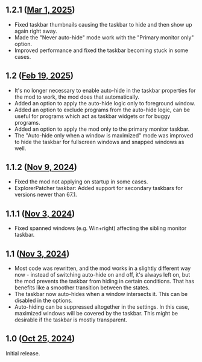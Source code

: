 ## 1.2.1 ([Mar 1, 2025](https://github.com/ramensoftware/windhawk-mods/blob/2a980f110766e76fe0095140c9010f8933f3918d/mods/taskbar-auto-hide-when-maximized.wh.cpp))

* Fixed taskbar thumbnails causing the taskbar to hide and then show up again right away.
* Made the "Never auto-hide" mode work with the "Primary monitor only" option.
* Improved performance and fixed the taskbar becoming stuck in some cases.

## 1.2 ([Feb 19, 2025](https://github.com/ramensoftware/windhawk-mods/blob/be73d3a4f2e28c78c621a1bb6f3de212d01c9514/mods/taskbar-auto-hide-when-maximized.wh.cpp))

* It's no longer necessary to enable auto-hide in the taskbar properties for the mod to work, the mod does that automatically.
* Added an option to apply the auto-hide logic only to foreground window.
* Added an option to exclude programs from the auto-hide logic, can be useful for programs which act as taskbar widgets or for buggy programs.
* Added an option to apply the mod only to the primary monitor taskbar.
* The "Auto-hide only when a window is maximized" mode was improved to hide the taskbar for fullscreen windows and snapped windows as well.

## 1.1.2 ([Nov 9, 2024](https://github.com/ramensoftware/windhawk-mods/blob/699e3b8e67452ab1f163ddc7bd9376549364e4db/mods/taskbar-auto-hide-when-maximized.wh.cpp))

* Fixed the mod not applying on startup in some cases.
* ExplorerPatcher taskbar: Added support for secondary taskbars for versions newer than 67.1.

## 1.1.1 ([Nov 3, 2024](https://github.com/ramensoftware/windhawk-mods/blob/1819258d37a06f57310f9ab3c9f6538d808317f4/mods/taskbar-auto-hide-when-maximized.wh.cpp))

* Fixed spanned windows (e.g. Win+right) affecting the sibling monitor taskbar.

## 1.1 ([Nov 3, 2024](https://github.com/ramensoftware/windhawk-mods/blob/350f82b7f5076ccb9a1070a8da3f149cfb900af9/mods/taskbar-auto-hide-when-maximized.wh.cpp))

* Most code was rewritten, and the mod works in a slightly different way now - instead of switching auto-hide on and off, it's always left on, but the mod prevents the taskbar from hiding in certain conditions. That has benefits like a smoother transition between the states.
* The taskbar now auto-hides when a window intersects it. This can be disabled in the options.
* Auto-hiding can be suppressed altogether in the settings. In this case, maximized windows will be covered by the taskbar. This might be desirable if the taskbar is mostly transparent.

## 1.0 ([Oct 25, 2024](https://github.com/ramensoftware/windhawk-mods/blob/df4eb62db86a415c8ee319727521a15a36216661/mods/taskbar-auto-hide-when-maximized.wh.cpp))

Initial release.
